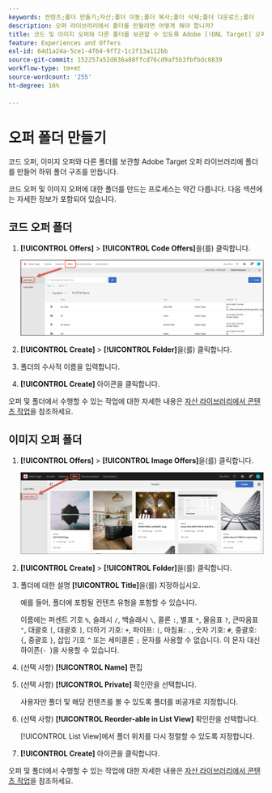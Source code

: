 ```yaml
---
keywords: 컨텐츠;폴더 만들기;자산;폴더 이동;폴더 복사;폴더 삭제;폴더 다운로드;폴더
description: 오퍼 라이브러리에서 폴더를 만들려면 어떻게 해야 합니까?
title: 코드 및 이미지 오퍼와 다른 폴더를 보관할 수 있도록 Adobe [!DNL Target] 오퍼 라이브러리에 폴더를 만드는 방법을 알아봅니다.
feature: Experiences and Offers
exl-id: 64d1a24a-5ce1-4f64-9ff2-1c2f13a112bb
source-git-commit: 152257a52d836a88ffcd76cd9af5b3fbfbdc0839
workflow-type: tm+mt
source-wordcount: '255'
ht-degree: 16%

---
```


# 오퍼 폴더 만들기

코드 오퍼, 이미지 오퍼와 다른 폴더를 보관할 Adobe Target 오퍼 라이브러리에 폴더를 만들어 하위 폴더 구조를 만듭니다.

코드 오퍼 및 이미지 오퍼에 대한 폴더를 만드는 프로세스는 약간 다릅니다. 다음 섹션에는 자세한 정보가 포함되어 있습니다.

## 코드 오퍼 폴더

1. **[!UICONTROL Offers]** > **[!UICONTROL Code Offers]**&#x200B;을(를) 클릭합니다.

   ![코드 오퍼 탭](/help/main/c-experiences/c-manage-content/assets/code-offers-tab.png)

1. **[!UICONTROL Create]** > **[!UICONTROL Folder]**&#x200B;을(를) 클릭합니다.

1. 폴더의 수사적 이름을 입력합니다.

1. **[!UICONTROL Create]** 아이콘을 클릭합니다.

오퍼 및 폴더에서 수행할 수 있는 작업에 대한 자세한 내용은 [자산 라이브러리에서 콘텐츠 작업](/help/main/c-experiences/c-manage-content/assets-working.md)을 참조하세요.

## 이미지 오퍼 폴더

1. **[!UICONTROL Offers]** > **[!UICONTROL Image Offers]**&#x200B;을(를) 클릭합니다.

   ![이미지 오퍼 탭](/help/main/c-experiences/c-manage-content/assets/image-offers-tab.png)

1. **[!UICONTROL Create]** > **[!UICONTROL Folder]**&#x200B;을(를) 클릭합니다.
1. 폴더에 대한 설명 **[!UICONTROL Title]**&#x200B;을(를) 지정하십시오.

   예를 들어, 폴더에 포함될 컨텐츠 유형을 포함할 수 있습니다.

   이름에는 퍼센트 기호 `%`, 슬래시 `/`, 백슬래시 `\`, 콜론 `:`, 별표 `*`, 물음표 `?`, 큰따옴표 `"`, 대괄호 `[`, 대괄호 `]`, 더하기 기호: `+`, 파이프: `|`, 마침표: `.`, 숫자 기호: `#`, 중괄호: `{`, 중괄호 `}`, 삽입 기호 `^` 또는 세미콜론 `;` 문자를 사용할 수 없습니다. 이 문자 대신 하이픈(`- `)을 사용할 수 있습니다.

1. (선택 사항) **[!UICONTROL Name]** 편집
1. (선택 사항) **[!UICONTROL Private]** 확인란을 선택합니다.

   사용자만 폴더 및 해당 컨텐츠를 볼 수 있도록 폴더를 비공개로 지정합니다.

1. (선택 사항) **[!UICONTROL Reorder-able in List View]** 확인란을 선택합니다.

   [!UICONTROL List View]에서 폴더 위치를 다시 정렬할 수 있도록 지정합니다.

1. **[!UICONTROL Create]** 아이콘을 클릭합니다.

오퍼 및 폴더에서 수행할 수 있는 작업에 대한 자세한 내용은 [자산 라이브러리에서 콘텐츠 작업](/help/main/c-experiences/c-manage-content/assets-working.md)을 참조하세요.
